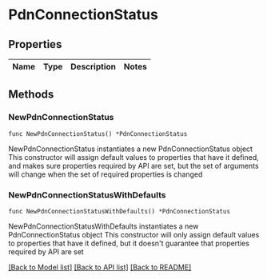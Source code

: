# PdnConnectionStatus

## Properties

Name | Type | Description | Notes
------------ | ------------- | ------------- | -------------

## Methods

### NewPdnConnectionStatus

`func NewPdnConnectionStatus() *PdnConnectionStatus`

NewPdnConnectionStatus instantiates a new PdnConnectionStatus object
This constructor will assign default values to properties that have it defined,
and makes sure properties required by API are set, but the set of arguments
will change when the set of required properties is changed

### NewPdnConnectionStatusWithDefaults

`func NewPdnConnectionStatusWithDefaults() *PdnConnectionStatus`

NewPdnConnectionStatusWithDefaults instantiates a new PdnConnectionStatus object
This constructor will only assign default values to properties that have it defined,
but it doesn't guarantee that properties required by API are set


[[Back to Model list]](../README.md#documentation-for-models) [[Back to API list]](../README.md#documentation-for-api-endpoints) [[Back to README]](../README.md)


